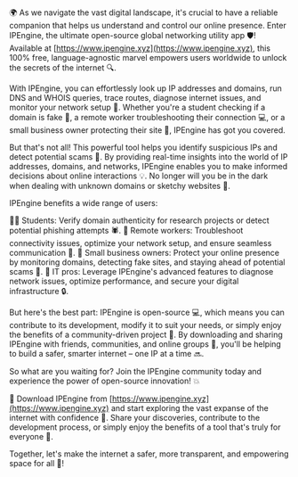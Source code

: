 🌍 As we navigate the vast digital landscape, it's crucial to have a reliable companion that helps us understand and control our online presence. Enter IPEngine, the ultimate open-source global networking utility app 🛡️! Available at [https://www.ipengine.xyz](https://www.ipengine.xyz), this 100% free, language-agnostic marvel empowers users worldwide to unlock the secrets of the internet 🔍.

With IPEngine, you can effortlessly look up IP addresses and domains, run DNS and WHOIS queries, trace routes, diagnose internet issues, and monitor your network setup 📡. Whether you're a student checking if a domain is fake 👀, a remote worker troubleshooting their connection 💻, or a small business owner protecting their site 🏢, IPEngine has got you covered.

But that's not all! This powerful tool helps you identify suspicious IPs and detect potential scams 🚨. By providing real-time insights into the world of IP addresses, domains, and networks, IPEngine enables you to make informed decisions about online interactions 💡. No longer will you be in the dark when dealing with unknown domains or sketchy websites 👻.

IPEngine benefits a wide range of users:

👨‍🎓 Students: Verify domain authenticity for research projects or detect potential phishing attempts 🕷️.
💼 Remote workers: Troubleshoot connectivity issues, optimize your network setup, and ensure seamless communication 💬.
🏢 Small business owners: Protect your online presence by monitoring domains, detecting fake sites, and staying ahead of potential scams 🚫.
👥 IT pros: Leverage IPEngine's advanced features to diagnose network issues, optimize performance, and secure your digital infrastructure 🔒.

But here's the best part: IPEngine is open-source 💻, which means you can contribute to its development, modify it to suit your needs, or simply enjoy the benefits of a community-driven project 🤝. By downloading and sharing IPEngine with friends, communities, and online groups 👥, you'll be helping to build a safer, smarter internet – one IP at a time 🔜.

So what are you waiting for? Join the IPEngine community today and experience the power of open-source innovation! 💥

🔗 Download IPEngine from [https://www.ipengine.xyz](https://www.ipengine.xyz) and start exploring the vast expanse of the internet with confidence 🌟. Share your discoveries, contribute to the development process, or simply enjoy the benefits of a tool that's truly for everyone 🤝.

Together, let's make the internet a safer, more transparent, and empowering space for all 🚀!